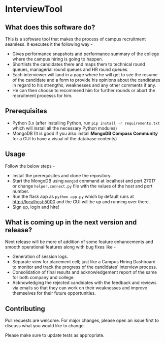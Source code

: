 # InterviewTool
## What does this software do? 

This is a software tool that makes the process of campus recruitment seamless. It executes it the following way -

* Gives performance snapshots and performance summary of the college where the campus hiring is going to happen.
* Shortlists the candidates there and maps them to technical round queues, managerial round queues and HR round queues.
* Each interviewer will land in a page where he will get to see the resume of the candidate and a form to provide his opinions about the candidates in regard to his strengths, weaknesses and any other comments if any. 
* He can then choose to recommend him for further rounds or abort the recruitment processs for him.

## Prerequisites

* Python 3.x (after installing Python, run `pip install -r requirements.txt` which will install all the necessary Python modules)
* MongoDB (It is good if you also install **MongoDB Compass Community** for a GUI to have a visual of the database contents)

## Usage

Follow the below steps - 
- Install the prerequisites and clone the repository.
- Start the MongoDB using `mongod` command at localhost and port 27017 or change `helper.connect.py` file with the values of the host and port number.
- Run the flask app as `python app.py` which by default runs at [http://localhost:5000](http://localhost:5000) and the GUI will be up and running over there. 
- Sign up, login and hire!

## What is coming up in the next version and release?

Next release will be more of addition of some feature enhancements and smooth operational features along with bug fixes like -
- Generation of session logs.
- Separate view for placement cell; just like a Campus Hiring Dashboard to monitor and track the progress of the candidates' interview process.
- Consolidation of final results and acknowledgement report of the same for both company and college.
- Acknowledging the rejected candidates with the feedback and reviews via emails so that they can work on their weaknesses and improve themselves for their future opportunities.

## Contributing 

Pull requests are welcome. For major changes, please open an issue first to discuss what you would like to change.

Please make sure to update tests as appropriate.
